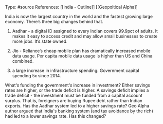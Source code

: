 Type: #source 
References: [[india - Outline]] [[Geopoltical Alpha]]

India is now the largest country in the world and the fastest growing large economy. There’s three big changes behind that.

1) Aadhar - a digital ID assigned to every Indian covers 99.9pct of adults. It makes it easy to access credit and may allow small businesses to create more jobs. It’s state owned.  

2) Jio - Reliance’s cheap mobile plan has dramatically increased mobile data usage. Per capita mobile data usage is higher than US and China combined.  

3) a large increase in infrastructure spending. Government capital spending 5x since 2014.

What's funding the government's increase in investment? Either savings rates are higher, or the trade deficit is higher. A savings deficit implies a trade deficit - the investment must be funded from a capital account surplus. That is, foreigners are buying Rupee debt rather than Indian exports. Has the Aadhar system led to a higher savings rate? Geo Alpha author argued that India's banking system (and tax avoidance by the rich) had led to a lower savings rate. Has this changed?
